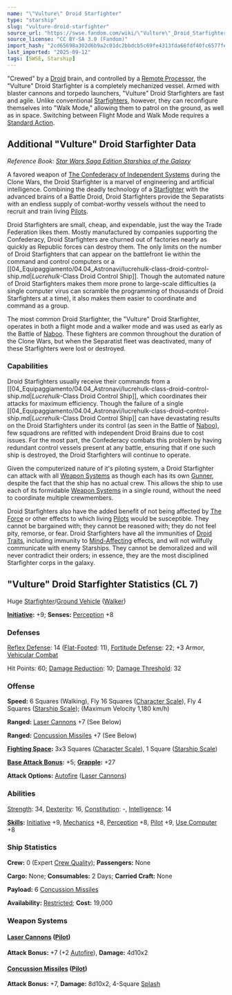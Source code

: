 ```yaml
---
name: "\"Vulture\" Droid Starfighter"
type: "starship"
slug: "vulture-droid-starfighter"
source_url: "https://swse.fandom.com/wiki/\"Vulture\"_Droid_Starfighter"
source_license: "CC BY-SA 3.0 (Fandom)"
import_hash: "2cd65698a302d6b9a2c01dc2bbdcb5c69fe4313fda66fdf40fc6577fea49548c"
last_imported: "2025-09-12"
tags: [SWSE, Starship]
---
```

"Crewed" by a [Droid](https://swse.fandom.com/wiki/Droid) brain, and controlled by a [Remote Processor](https://swse.fandom.com/wiki/Remote_Processor), the "Vulture" Droid Starfighter is a completely mechanized vessel. Armed with blaster cannons and torpedo launchers, "Vulture" Droid Starfighters are fast and agile. Unlike conventional [Starfighters](https://swse.fandom.com/wiki/Starfighters), however, they can reconfigure themselves into "Walk Mode," allowing them to patrol on the ground, as well as in space. Switching between Flight Mode and Walk Mode requires a [Standard Action](https://swse.fandom.com/wiki/Standard_Action).

## Additional "Vulture" Droid Starfighter Data
*Reference Book: [Star Wars Saga Edition Starships of the Galaxy](https://swse.fandom.com/wiki/Star_Wars_Saga_Edition_Starships_of_the_Galaxy)*

A favored weapon of [The Confederacy of Independent Systems](https://swse.fandom.com/wiki/The_Confederacy_of_Independent_Systems) during the Clone Wars, the Droid Starfighter is a marvel of engineering and artificial intelligence. Combining the deadly technology of a [Starfighter](https://swse.fandom.com/wiki/Starfighter) with the advanced brains of a Battle Droid, Droid Starfighters provide the Separatists with an endless supply of combat-worthy vessels without the need to recruit and train living [Pilots](https://swse.fandom.com/wiki/Pilots).

Droid Starfighters are small, cheap, and expendable, just the way the Trade Federation likes them. Mostly manufactured by companies supporting the Confederacy, Droid Starfighters are churned out of factories nearly as quickly as Republic forces can destroy them. The only limits on the number of Droid Starfighters that can appear on the battlefront lie within the command and control computers or a [[04_Equipaggiamento/04.04_Astronavi/lucrehulk-class-droid-control-ship.md|*Lucrehulk*-Class Droid Control Ship]]. Though the automated nature of Droid Starfighters makes them more prone to large-scale difficulties (a single computer virus can scramble the programming of thousands of Droid Starfighters at a time), it also makes them easier to coordinate and command as a group.

The most common Droid Starfighter, the "Vulture" Droid Starfighter, operates in both a flight mode and a walker mode and was used as early as the Battle of [Naboo](https://swse.fandom.com/wiki/Naboo). These fighters are common throughout the duration of the Clone Wars, but when the Separatist fleet was deactivated, many of these Starfighters were lost or destroyed.

### Capabilities
Droid Starfighters usually receive their commands from a [[04_Equipaggiamento/04.04_Astronavi/lucrehulk-class-droid-control-ship.md|*Lucrehulk*-Class Droid Control Ship]], which coordinates their attacks for maximum efficiency. Though the failure of a single [[04_Equipaggiamento/04.04_Astronavi/lucrehulk-class-droid-control-ship.md|*Lucrehulk*-Class Droid Control Ship]] can have devastating results on the Droid Starfighters under its control (as seen in the Battle of [Naboo](https://swse.fandom.com/wiki/Naboo)), few squadrons are refitted with independent Droid Brains due to cost issues. For the most part, the Confederacy combats this problem by having redundant control vessels present at any battle, ensuring that if one such ship is destroyed, the Droid Starfighters will continue to operate.

Given the computerized nature of it's piloting system, a Droid Starfighter can attack with all [Weapon Systems](https://swse.fandom.com/wiki/Weapon_Systems) as though each has its own [Gunner](https://swse.fandom.com/wiki/Gunner), despite the fact that the ship has no actual crew. This allows the ship to use each of its formidable [Weapon Systems](https://swse.fandom.com/wiki/Weapon_Systems) in a single round, without the need to coordinate multiple crewmembers.

Droid Starfighters also have the added benefit of not being affected by [The Force](https://swse.fandom.com/wiki/The_Force) or other effects to which living [Pilots](https://swse.fandom.com/wiki/Pilots) would be susceptible. They cannot be bargained with; they cannot be reasoned with; they do not feel pity, remorse, or fear. Droid Starfighters have all the immunities of [Droid Traits](https://swse.fandom.com/wiki/Droid_Traits), including immunity to [Mind-Affecting](https://swse.fandom.com/wiki/Mind-Affecting) effects, and will not willfully communicate with enemy Starships. They cannot be demoralized and will never contradict their orders; in essence, they are the most disciplined Starfighter corps in the galaxy.

## "Vulture" Droid Starfighter Statistics (CL 7)
Huge [Starfighter](https://swse.fandom.com/wiki/Starfighter)/[Ground Vehicle](https://swse.fandom.com/wiki/Ground_Vehicle) ([Walker](https://swse.fandom.com/wiki/Walker))

**[Initiative](https://swse.fandom.com/wiki/Initiative):** +9; **Senses:** [Perception](https://swse.fandom.com/wiki/Perception) +8
### Defenses
[Reflex Defense](https://swse.fandom.com/wiki/Reflex_Defense_(Vehicles)): 14 ([Flat-Footed](https://swse.fandom.com/wiki/Flat-Footed): 11), [Fortitude Defense](https://swse.fandom.com/wiki/Fortitude_Defense_(Vehicles)): 22; +3 Armor, [Vehicular Combat](https://swse.fandom.com/wiki/Vehicular_Combat)

Hit Points: 60; [Damage Reduction](https://swse.fandom.com/wiki/Damage_Reduction): 10; [Damage Threshold](https://swse.fandom.com/wiki/Damage_Threshold_(Vehicles)): 32
### Offense
**Speed:** 6 Squares (Walking), Fly 16 Squares ([Character Scale](https://swse.fandom.com/wiki/Character_Scale)), Fly 4 Squares ([Starship Scale](https://swse.fandom.com/wiki/Starship_Scale)); (Maximum Velocity 1,180 km/h)

**Ranged:** [Laser Cannons](https://swse.fandom.com/wiki/Laser_Cannons) +7 (See Below)

**Ranged:** [Concussion Missiles](https://swse.fandom.com/wiki/Concussion_Missiles) +7 (See Below)

**[Fighting Space](https://swse.fandom.com/wiki/Fighting_Space):** 3x3 Squares ([Character Scale](https://swse.fandom.com/wiki/Character_Scale)), 1 Square ([Starship Scale](https://swse.fandom.com/wiki/Starship_Scale))

**[Base Attack Bonus](https://swse.fandom.com/wiki/Base_Attack_Bonus):** +5; **[Grapple](https://swse.fandom.com/wiki/Grapple):** +27

**Attack Options:** [Autofire](https://swse.fandom.com/wiki/Autofire_(Vehicle_Combat)) ([Laser Cannons](https://swse.fandom.com/wiki/Laser_Cannons))
### Abilities
[Strength](https://swse.fandom.com/wiki/Strength): 34, [Dexterity](https://swse.fandom.com/wiki/Dexterity): 16, [Constitution](https://swse.fandom.com/wiki/Constitution): -, [Intelligence](https://swse.fandom.com/wiki/Intelligence): 14

**[Skills](https://swse.fandom.com/wiki/Skills):** [Initiative](https://swse.fandom.com/wiki/Initiative) +9, [Mechanics](https://swse.fandom.com/wiki/Mechanics) +8, [Perception](https://swse.fandom.com/wiki/Perception) +8, [Pilot](https://swse.fandom.com/wiki/Pilot) +9, [Use Computer](https://swse.fandom.com/wiki/Use_Computer) +8
### Ship Statistics
**Crew:** 0 (Expert [Crew Quality](https://swse.fandom.com/wiki/Crew_Quality)); **Passengers:** None

**Cargo:** None; **Consumables:** 2 Days; **Carried Craft:** None

**Payload:** 6 [Concussion Missiles](https://swse.fandom.com/wiki/Concussion_Missiles)

**Availability:** [Restricted](https://swse.fandom.com/wiki/Restricted); **Cost:** 19,000
### Weapon Systems
#### **[Laser Cannons](https://swse.fandom.com/wiki/Laser_Cannons) ([Pilot](https://swse.fandom.com/wiki/Pilot_(Vehicle_Combat)))**
**Attack Bonus:** +7 (+2 [Autofire](https://swse.fandom.com/wiki/Autofire_(Vehicle_Combat))), **Damage:** 4d10x2

#### **[Concussion Missiles](https://swse.fandom.com/wiki/Concussion_Missiles) ([Pilot](https://swse.fandom.com/wiki/Pilot_(Vehicle_Combat)))**
**Attack Bonus:** +7, **Damage:** 8d10x2, 4-Square [Splash](https://swse.fandom.com/wiki/Splash)